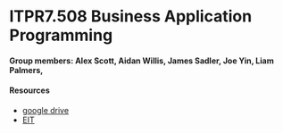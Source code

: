 
# ITPR7.508 Business Application Programming


#### Group members: Alex Scott, Aidan Willis, James Sadler, Joe Yin, Liam Palmers,



#### Resources
* [google drive](https://drive.google.com/drive/folders/1bX7Umxa8BYXBsOCm6uOsXP-8Uql54hQw?usp=drive_link) 
* [EIT](https://learning.eit.ac.nz/course/view.php?id=8145)


